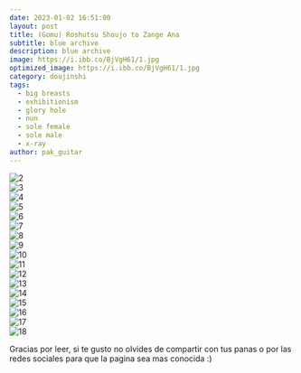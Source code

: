 ```yaml
---
date: 2023-01-02 16:51:00
layout: post
title: (Gomu) Roshutsu Shoujo to Zange Ana
subtitle: blue archive
description: blue archive
image: https://i.ibb.co/BjVgH61/1.jpg
optimized_image: https://i.ibb.co/BjVgH61/1.jpg
category: doujinshi
tags:
  - big breasts
  - exhibitionism
  - glory hole
  - nun
  - sole female
  - sole male
  - x-ray
author: pak_guitar
---
```


<img src="https://i.ibb.co/1Gw8KQq/2.jpg" alt="2" border="0"><br>
<img src="https://i.ibb.co/HKqgRvd/3.jpg" alt="3" border="0"><br>
<img src="https://i.ibb.co/nMqs7dP/4.jpg" alt="4" border="0"><br>
<img src="https://i.ibb.co/58HS38C/5.jpg" alt="5" border="0"><br>
<img src="https://i.ibb.co/tHh3NBg/6.jpg" alt="6" border="0"><br>
<img src="https://i.ibb.co/zx7Z02h/7.jpg" alt="7" border="0"><br>
<img src="https://i.ibb.co/BCGDFV2/8.jpg" alt="8" border="0"><br>
<img src="https://i.ibb.co/d2TZXyK/9.jpg" alt="9" border="0"><br>
<img src="https://i.ibb.co/frMLMyR/10.jpg" alt="10" border="0"><br>
<img src="https://i.ibb.co/mhsKZ0j/11.jpg" alt="11" border="0"><br>
<img src="https://i.ibb.co/VDH9VBN/12.jpg" alt="12" border="0"><br>
<img src="https://i.ibb.co/KzS7KPg/13.jpg" alt="13" border="0"><br>
<img src="https://i.ibb.co/r6qqdqT/14.jpg" alt="14" border="0"><br>
<img src="https://i.ibb.co/zH4nyYT/15.jpg" alt="15" border="0"><br>
<img src="https://i.ibb.co/V9wy4k0/16.jpg" alt="16" border="0"><br>
<img src="https://i.ibb.co/jfTdF5w/17.jpg" alt="17" border="0"><br>
<img src="https://i.ibb.co/CHNPDRC/18.jpg" alt="18" border="0">

Gracias por leer, si te gusto no olvides de compartir
con tus panas o por las redes sociales para que la
pagina sea mas conocida :)
